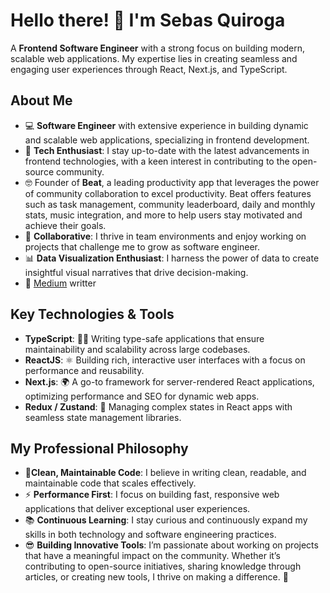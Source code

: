 # Hello there! 👋 I'm Sebas Quiroga

A **Frontend Software Engineer** with a strong focus on building modern, scalable web applications. My expertise lies in creating seamless and engaging user experiences through React, Next.js, and TypeScript.

## About Me

- 💻 **Software Engineer** with extensive experience in building dynamic and scalable web applications, specializing in frontend development.
- 🚀 **Tech Enthusiast**: I stay up-to-date with the latest advancements in frontend technologies, with a keen interest in contributing to the open-source community.
- 🤓 Founder of **Beat**, a leading productivity app that leverages the power of community collaboration to excel productivity. Beat offers features such as task management, community leaderboard, daily and monthly stats, music integration, and more to help users stay motivated and achieve their goals.
- 🤝 **Collaborative**: I thrive in team environments and enjoy working on projects that challenge me to grow as software engineer.
- 📊 **Data Visualization Enthusiast**: I harness the power of data to create insightful visual narratives that drive decision-making.
- 📖 [Medium](https://medium.com/@sebasqui1995) writter
  
## Key Technologies & Tools

- **TypeScript**: 🧑‍💻 Writing type-safe applications that ensure maintainability and scalability across large codebases.
- **ReactJS**: ⚛️ Building rich, interactive user interfaces with a focus on performance and reusability.
- **Next.js**: 🌍 A go-to framework for server-rendered React applications, optimizing performance and SEO for dynamic web apps.
- **Redux / Zustand**: 🔄 Managing complex states in React apps with seamless state management libraries.

## My Professional Philosophy
- 🧹**Clean, Maintainable Code**: I believe in writing clean, readable, and maintainable code that scales effectively.
- ⚡ **Performance First**: I focus on building fast, responsive web applications that deliver exceptional user experiences.
- 📚 **Continuous Learning**: I stay curious and continuously expand my skills in both technology and software engineering practices.
- 😎 **Building Innovative Tools**: I’m passionate about working on projects that have a meaningful impact on the community. Whether it’s contributing to open-source initiatives, sharing knowledge through articles, or creating new tools, I thrive on making a difference. 🤩
